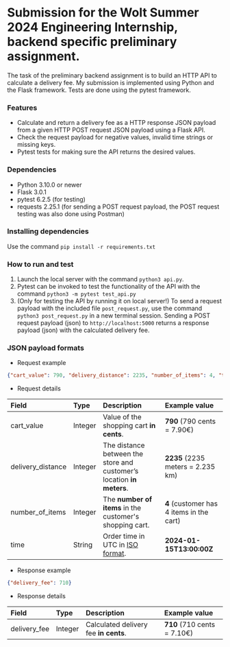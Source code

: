 # Submission for the Wolt Summer 2024 Engineering Internship, backend specific preliminary assignment.

The task of the preliminary backend assignment is to build an HTTP API to calculate a delivery fee. My submission is implemented using Python and the Flask framework. Tests are done using the pytest framework.

### Features
* Calculate and return a delivery fee as a HTTP response JSON payload from a given HTTP POST request JSON payload using a Flask API.
* Check the request payload for negative values, invalid time strings or missing keys.
* Pytest tests for making sure the API returns the desired values.


### Dependencies
* Python 3.10.0 or newer
* Flask 3.0.1
* pytest 6.2.5 (for testing)
* requests 2.25.1 (for sending a POST request payload, the POST request testing was also done using Postman)

### Installing dependencies
Use the command `pip install -r requirements.txt`

### How to run and test
1. Launch the local server with the command `python3 api.py`. 
2. Pytest can be invoked to test the functionality of the API with the command `python3 -m pytest test_api.py`
3. (Only for testing the API by running it on local server!) To send a request payload with the included file `post_request.py`, use the command `python3 post_request.py` in a new terminal session. Sending a POST request payload (json) to `http://localhost:5000` returns a response payload (json) with the calculated delivery fee.

### JSON payload formats
* Request example

```json
{"cart_value": 790, "delivery_distance": 2235, "number_of_items": 4, "time": "2024-01-15T13:00:00Z"}
```

* Request details

| Field             | Type  | Description                                                               | Example value                             |
|:---               |:---   |:---                                                                       |:---                                       |
|cart_value         |Integer|Value of the shopping cart __in cents__.                                   |__790__ (790 cents = 7.90€)                |
|delivery_distance  |Integer|The distance between the store and customer’s location __in meters__.      |__2235__ (2235 meters = 2.235 km)          |
|number_of_items    |Integer|The __number of items__ in the customer's shopping cart.                   |__4__ (customer has 4 items in the cart)   |
|time               |String |Order time in UTC in [ISO format](https://en.wikipedia.org/wiki/ISO_8601). |__2024-01-15T13:00:00Z__                   |

* Response example

```json
{"delivery_fee": 710}
```

* Response details

| Field         | Type  | Description                           | Example value             |
|:---           |:---   |:---                                   |:---                       |
|delivery_fee   |Integer|Calculated delivery fee __in cents__.  |__710__ (710 cents = 7.10€)|